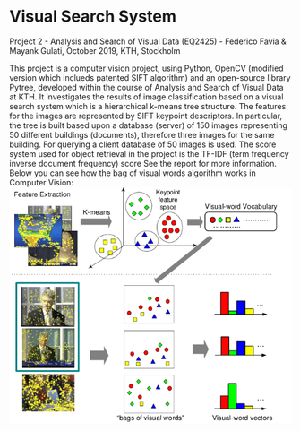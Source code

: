 # Visual Search System

Project 2 - Analysis and Search of Visual Data (EQ2425) - Federico Favia & Mayank Gulati, October 2019, KTH, Stockholm

This project is a computer vision project, using Python, OpenCV (modified version which inclueds patented SIFT algorithm) and an open-source library Pytree, developed within the course of Analysis and Search of Visual Data at KTH. It investigates the results of image classification based on a visual search system which is a hierarchical k-means tree structure. The features for the images are represented by SIFT keypoint descriptors.
In particular, the tree is built based upon a database (server) of 150 images representing 50 different buildings (documents), therefore three images for the same building. For querying a client database of 50 images is used. The score system used for object retrieval in the project is the TF-IDF (term frequency inverse document frequency) score
See the report for more information. Below you can see how the bag of visual words algorithm works in Computer Vision:
![Bag of visual words](https://github.com/favia96/Visual-Search-System/blob/master/report/bag_visual_words.png)
